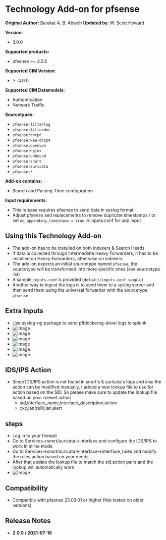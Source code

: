 # Technology Add-on for pfsense

**Original Author:** Barakat A. B. Abweh
**Updated by:**  W. Scott Howard

**Version:**

* 3.0.0

**Supported products:**

* pfsense >= 2.5.0

**Supported CIM Version:**

* &gt;=4.0.0

**Supported CIM Datamodels:**

* Authentication
* Network Traffic

**Sourcetypes:**

* `pfsense:filterlog`
* `pfsense:filterdns`
* `pfsense:dhcpd`
* `pfsense:kea-dhcp4`
* `pfsense:openvpn`
* `pfsense:nginx`
* `pfsense:unbound`
* `pfsense:snort`
* `pfsense:suricata`
* `pfsense:*`

**Add-on contains:**

* Search and Parsing-Time configuration

**Input requirements:**

* This release requires pfsense to send data in syslog format
* Adjust pfsense sed replacements to remove duplicate timestamps / or set `no_appending_timestamp = true` in inputs.conf for udp input

## Using this Technology Add-on

* The add-on has to be installed on both indexers & Search Heads
* If data is collected through Intermediate Heavy Forwarders, it has to be installed on Heavy Forwarders, otherwise on indexers
* The add-on expects an initial sourcetype named `pfsense`, the sourcetype will be transformed into more specific ones (see sourcetype list)
* A sample `inputs.conf` is provided (`default/inputs.conf.sample`)
* Another way to ingest the logs is to send them to a syslog server and then send them using the universal forwarder with the sourcetype `pfsense`

## Extra Inputs
* Use syslog-ng package to send pfblockerng-devel logs to splunk
* ![image](https://github.com/user-attachments/assets/fce5fb20-d2f5-47a9-be07-30e7e354a5ae)
* ![image](https://github.com/user-attachments/assets/63c32996-d5bf-4cc7-b384-bcd9d4a1347e)
* ![image](https://github.com/user-attachments/assets/c4ddd605-6f05-479f-8c73-aeaa2849c9f1)
* ![image](https://github.com/user-attachments/assets/da246111-4c51-4699-8f7f-2738d31f39b2)
* ![image](https://github.com/user-attachments/assets/8b23fea8-1929-4dbe-8313-f757bca55e5e)
* ![image](https://github.com/user-attachments/assets/c1dc1c58-fa2e-4a03-8636-f626bf872147)

## IDS/IPS Action
* Since IDS/IPS action is not found in snort's & suricata's logs and also the action can be modified manually, I added a new lookup file to use for action based on the SID. So please make sure to update the lookup file based on your ruleset action
  * sid,interface_name,interface_description,action
  * xxx,lan(re0),lan,alert
 

## steps
* Log in to your firewall
* Go to Services->snort/suricata->interface and configure the IDS/IPS to work in inline mode
* Go to Services->snort/suricata->interface->interface_rules and modify the rules action based on your needs
* After that update the lookup file to match the sid,action pairs and the lookup will automatically work
* ![image](https://github.com/user-attachments/assets/a6e4939f-60a9-4de5-a9b2-967d53e4fe33)
  

## Compatibility

* Compatible with pfsense 23.09.01 or higher  (Not tested on older versions)

## Release Notes

* **2.0.0 / 2021-07-18**
